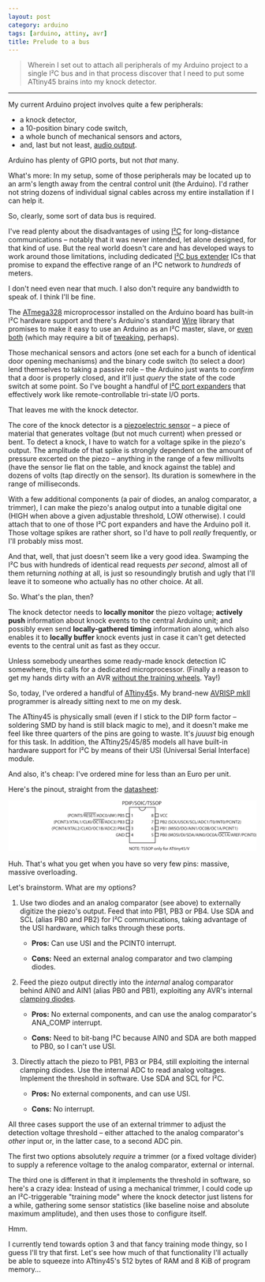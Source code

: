 ```yaml
---
layout: post
category: arduino
tags: [arduino, attiny, avr]
title: Prelude to a bus
---
```


> Wherein I set out to attach all peripherals of my Arduino project to a single I&sup2;C bus
> and in that process discover that I need to put some ATtiny45 brains into my knock detector.

******

My current Arduino project involves quite a few peripherals:

* a knock detector,
* a 10-position binary code switch,
* a whole bunch of mechanical sensors and actors,
* and, last but not least, [audio output](https://github.com/michael-buschbeck/arduino/tree/master/Music).

Arduino has plenty of GPIO ports, but not *that* many.

What's more: In my setup, some of those peripherals may be located up to an arm's length away from the central control unit (the Arduino).
I'd rather not string dozens of individual signal cables across my entire installation if I can help it.

So, clearly, some sort of data bus is required.

I've read plenty about the disadvantages of using [I&sup2;C](http://en.wikipedia.org/wiki/I2C) for long-distance communications &ndash;
notably that it was never intended, let alone designed, for that kind of use.
But the real world doesn't care and has developed ways to work around those limitations,
including dedicated [I&sup2;C bus extender](http://www.ti.com/product/p82b715) ICs that promise to expand the effective range of an I&sup2;C network to *hundreds* of meters.

I don't need even near that much. I also don't require any bandwidth to speak of. I think I'll be fine.

The [ATmega328](http://www.atmel.com/devices/atmega328.aspx) microprocessor installed on the Arduino board has built-in I&sup2;C hardware support
and there's Arduino's standard [Wire](http://arduino.cc/en/reference/Wire) library that promises to make it easy to use an Arduino as an I&sup2;C master, slave,
or [even both](http://forum.arduino.cc//index.php?topic=13579.msg101244#msg101244)
(which may require a bit of [tweaking](http://www.robotroom.com/Atmel-AVR-TWI-I2C-Multi-Master-Problem.html), perhaps).

Those mechanical sensors and actors (one set each for a bunch of identical door opening mechanisms) and the binary code switch (to select a door)
lend themselves to taking a passive role &ndash; the Arduino just wants to *confirm* that a door is properly closed,
and it'll just *query* the state of the code switch at some point.
So I've bought a handful of [I&sup2;C port expanders](http://www.nxp.com/pip/PCF8574P.html) that effectively work like remote-controllable tri-state I/O ports.

That leaves me with the knock detector.

The core of the knock detector is a [piezoelectric sensor](http://en.wikipedia.org/wiki/Piezoelectric_sensor) &ndash;
a piece of material that generates voltage (but not much current) when pressed or bent.
To detect a knock, I have to watch for a voltage spike in the piezo's output.
The amplitude of that spike is strongly dependent on the amount of pressure excerted on the piezo &ndash;
anything in the range of a few millivolts (have the sensor lie flat on the table, and knock against the table) and dozens of volts (tap directly on the sensor).
Its duration is somewhere in the range of milliseconds.

With a few additional components (a pair of diodes, an analog comparator, a trimmer),
I can make the piezo's analog output into a tunable digital one (HIGH when above a given adjustable threshold, LOW otherwise).
I could attach that to one of those I&sup2;C port expanders and have the Arduino poll it.
Those voltage spikes are rather short, so I'd have to poll *really* frequently, or I'll probably miss most.

And that, well, that just doesn't seem like a very good idea.
Swamping the I&sup2;C bus with hundreds of identical read requests *per second*, almost all of them returning *nothing* at all,
is just so resoundingly brutish and ugly that I'll leave it to someone who actually has no other choice. At all.

So. What's the plan, then?

The knock detector needs to **locally monitor** the piezo voltage;
**actively push** information about knock events to the central Arduino unit;
and possibly even send **locally-gathered timing** information along,
which also enables it to **locally buffer** knock events just in case it can't get detected events to the central unit as fast as they occur.

Unless somebody unearthes some ready-made knock detection IC somewhere, this calls for a dedicated microprocessor.
(Finally a reason to get my hands dirty with an AVR [without the training wheels](http://forum.arduino.cc//index.php?topic=111309.msg837103#msg837103).
Yay!)

So, today, I've ordered a handful of [ATtiny45](http://www.atmel.com/devices/attiny45.aspx)s.
My brand-new [AVRISP mkII](http://www.atmel.com/tools/AVRISPMKII.aspx) programmer is already sitting next to me on my desk.

The ATtiny45 is physically small (even if I stick to the DIP form factor &ndash; soldering SMD by hand is still black magic to me),
and it doesn't make me feel like three quarters of the pins are going to waste. It's *juuust* big enough for this task.
In addition, the ATtiny25/45/85 models all have built-in hardware support for I&sup2;C by means of their USI (Universal Serial Interface) module.

And also, it's cheap: I've ordered mine for less than an Euro per unit.

Here's the pinout, straight from the [datasheet](http://www.atmel.com/Images/Atmel-2586-AVR-8-bit-Microcontroller-ATtiny25-ATtiny45-ATtiny85_Datasheet.pdf):

![ATtiny25/45/85 PDIP/SOIC/TSSOP pinout](/assets/2013-10-28-attiny45-as-i2c-master-prelude/attiny45-pinout.png)

Huh. That's what you get when you have so very few pins: massive, massive overloading.

Let's brainstorm. What are my options?

1. Use two diodes and an analog comparator (see above) to externally digitize the piezo's output. Feed that into PB1, PB3 or PB4.
   Use SDA and SCL (alias PB0 and PB2) for I&sup2;C communications, taking advantage of the USI hardware, which talks through these ports.

    * **Pros:** Can use USI and the PCINT0 interrupt.

    * **Cons:** Need an external analog comparator and two clamping diodes.

2. Feed the piezo output directly into the *internal* analog comparator behind AIN0 and AIN1 (alias PB0 and PB1), 
   exploiting any AVR's internal [clamping diodes](http://www.atmel.com/images/doc2508.pdf).

    * **Pros:** No external components, and can use the analog comparator's ANA\_COMP interrupt.

    * **Cons:** Need to bit-bang I&sup2;C because AIN0 and SDA are both mapped to PB0, so I can't use USI.

3. Directly attach the piezo to PB1, PB3 or PB4, still exploiting the internal clamping diodes.
   Use the internal ADC to read analog voltages. Implement the threshold in software.
   Use SDA and SCL for I&sup2;C.

    * **Pros:** No external components, and can use USI.

    * **Cons:** No interrupt.

All three cases support the use of an external trimmer to adjust the detection voltage threshold &ndash;
either attached to the analog comparator's *other* input or, in the latter case, to a second ADC pin.

The first two options absolutely *require* a trimmer (or a fixed voltage divider) to supply a reference voltage to the analog comparator, external or internal.

The third one is different in that it implements the threshold in software, so here's a crazy idea:
Instead of using a mechanical trimmer, I could code up an I&sup2;C-triggerable "training mode" where the knock detector just listens for a while,
gathering some sensor statistics (like baseline noise and absolute maximum amplitude), and then uses those to configure itself.

Hmm.

I currently tend towards option&nbsp;3 and that fancy training mode thingy, so I guess I'll try that first.
Let's see how much of that functionality I'll actually be able to squeeze into ATtiny45's 512&nbsp;bytes of RAM and 8&nbsp;KiB of program memory...
